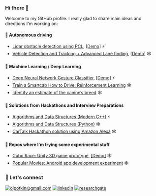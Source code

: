 ### Hi there 👋

Welcome to my GitHub profile. I really glad to share main ideas and directions I'm working on:

#### 🚗 Autonomous driving

* [Lidar obstacle detection using PCL](https://github.com/olpotkin/Lidar-Obstacle-Detection), [[Demo]](https://www.youtube.com/watch?v=vvIn1Js49oA) ⚡
* [Vehicle Detection and Tracking + Advanced Lane finding](https://github.com/olpotkin/Vehicle-Detection), [[Demo]](https://www.youtube.com/watch?v=nrLscZvDLdo) 🕸

#### 🧠 Machine Learning / Deep Learning

* [Deep Neural Network Gesture Classifier](https://github.com/olpotkin/DNN-Gesture-Classifier), [[Demo]](https://www.youtube.com/watch?v=zmCqylqOvXY) ⚡
* [Train a Smartcab How to Drive: Reinforcement Learning](https://github.com/olpotkin/Smartcab-RL-Agent) 🕸
* [Identify an estimate of the canine’s breed](https://github.com/olpotkin/dog-project) 🕸

#### 🛶 Solutions from Hackathons and Interview Preparations

* [Algorithms and Data Structures (Modern C++)](https://github.com/olpotkin/ds_and_algos_modern_cpp) ⚡
* [Algorithms and Data Structures (Python)](https://github.com/olpotkin/algorithms-and-data-structures) 🕸
* [CarTalk Hackathon solution using Amazon Alexa](https://github.com/olpotkin/CarTalkHack-Luxoft) 🕸

#### 🧪 Repos where I'm trying some experimental stuff

* [Cubo Race: Unity 3D game prototype](https://github.com/olpotkin/unity-game-prototype-one), [[Demo]](https://www.youtube.com/watch?v=Z032TSN2Eyg) 🕸
* [Popular Movies: Android app development experiment](https://github.com/olpotkin/Popular-Movies-App) 🕸

### 🤝 Let's connect
[![olpotkin@gmail.com](https://img.shields.io/badge/olpotkin@gmail.com%20-%23E62B1E.svg?&style=for-the-badge&logo=mail.ru&logoColor=white)](mailto:olpotkin@gmail.com) [![linkedin](https://img.shields.io/badge/linkedin%20-%230077B5.svg?&style=for-the-badge&logo=linkedin&logoColor=white)](https://www.linkedin.com/in/olegpotkin/) [![researchgate](https://img.shields.io/badge/researchgate%20-%230ECAD4.svg?&style=for-the-badge&logo=researchgate&logoColor=white)](https://www.researchgate.net/profile/Oleg-Potkin/)

<!--
It is is a ✨ _special_ ✨ repository because its `README.md` (this file) appears on your GitHub profile.

Here are some ideas to get you started:

- 🔭 I’m currently working on ...
- 🌱 I’m currently learning ...
- 👯 I’m looking to collaborate on ...
- 🤔 I’m looking for help with ...
- 💬 Ask me about ...
- 📫 How to reach me: ...
- 😄 Pronouns: ...
- ⚡ Fun fact: ...
-->
